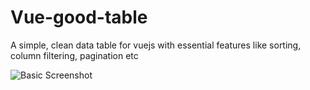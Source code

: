 # Vue-good-table
A simple, clean data table for vuejs with essential features like sorting, column filtering, pagination etc

![Basic Screenshot](README/images/sc.png)

